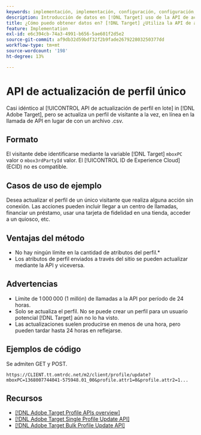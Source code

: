 ```yaml
---
keywords: implementación, implementación, configuración, configuración, actualización de perfil único
description: Introducción de datos en [!DNL Target] uso de la API de actualización de perfil único.
title: ¿Cómo puedo obtener datos en? [!DNL Target] ¿Utiliza la API de actualización de perfil único?
feature: Implementation
exl-id: e6c394cb-74a3-4991-b656-5ae601f2d5e2
source-git-commit: af9db32d59bdf32f2b9fade267922803250377dd
workflow-type: tm+mt
source-wordcount: '198'
ht-degree: 13%

---
```


# API de actualización de perfil único

Casi idéntico al [!UICONTROL API de actualización de perfil en lote] in [!DNL Adobe Target], pero se actualiza un perfil de visitante a la vez, en línea en la llamada de API en lugar de con un archivo .csv.

## Formato

El visitante debe identificarse mediante la variable [!DNL Target] `mboxPC` valor o `mbox3rdPartyId` valor. El [!UICONTROL ID de Experience Cloud] (ECID) no es compatible.

## Casos de uso de ejemplo

Desea actualizar el perfil de un único visitante que realiza alguna acción sin conexión. Las acciones pueden incluir llegar a un centro de llamadas, financiar un préstamo, usar una tarjeta de fidelidad en una tienda, acceder a un quiosco, etc.

## Ventajas del método

* No hay ningún límite en la cantidad de atributos del perfil.*
* Los atributos de perfil enviados a través del sitio se pueden actualizar mediante la API y viceversa.

## Advertencias 

* Límite de 1 000 000 (1 millón) de llamadas a la API por período de 24 horas.
* Solo se actualiza el perfil. No se puede crear un perfil para un usuario potencial [!DNL Target] aún no lo ha visto.
* Las actualizaciones suelen producirse en menos de una hora, pero pueden tardar hasta 24 horas en reflejarse.

## Ejemplos de código

Se admiten GET y POST. 

```
https://CLIENT.tt.omtrdc.net/m2/client/profile/update?mboxPC=1368007744041-575948.01_00&profile.attr1=0&profile.attr2=1...
```

## Recursos

* [[!DNL Adobe Target Profile APIs overview]](/help/dev/administer/profile-api/profile-api-overview.md)
* [[!DNL Adobe Target Single Profile Update API]](/help/dev/administer/profile-api/profile-single-api.md)
* [[!DNL Adobe Target Bulk Profile Update API]](/help/dev/administer/profile-api/profile-bulk-api.md)
